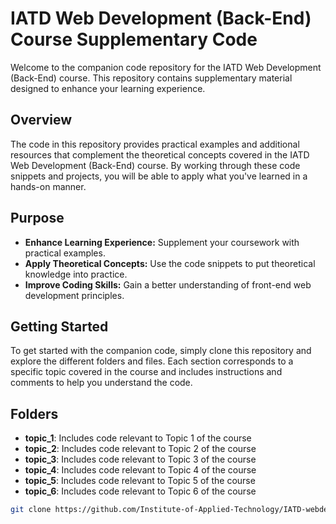 # IATD Web Development (Back-End) Course Supplementary Code

Welcome to the companion code repository for the IATD Web Development (Back-End) course. This repository contains supplementary material designed to enhance your learning experience.

## Overview

The code in this repository provides practical examples and additional resources that complement the theoretical concepts covered in the IATD Web Development (Back-End) course. By working through these code snippets and projects, you will be able to apply what you've learned in a hands-on manner.

## Purpose

- **Enhance Learning Experience:** Supplement your coursework with practical examples.
- **Apply Theoretical Concepts:** Use the code snippets to put theoretical knowledge into practice.
- **Improve Coding Skills:** Gain a better understanding of front-end web development principles.

## Getting Started

To get started with the companion code, simply clone this repository and explore the different folders and files. Each section corresponds to a specific topic covered in the course and includes instructions and comments to help you understand the code. 

## Folders

- **topic_1**: Includes code relevant to Topic 1 of the course
- **topic_2**: Includes code relevant to Topic 2 of the course
- **topic_3**: Includes code relevant to Topic 3 of the course
- **topic_4**: Includes code relevant to Topic 4 of the course
- **topic_5**: Includes code relevant to Topic 5 of the course
- **topic_6**: Includes code relevant to Topic 6 of the course

```sh
git clone https://github.com/Institute-of-Applied-Technology/IATD-webdev-backend.git

